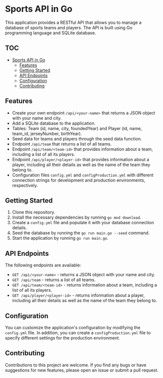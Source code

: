 # Sports API in Go

This application provides a RESTful API that allows you to manage a database of sports teams and players. The API is built using Go programming language and SQLite database.

## TOC
- [Sports API in Go](#sports-api-in-go)
  * [Features](#features)
  * [Getting Started](#getting-started)
  * [API Endpoints](#api-endpoints)
  * [Configuration](#configuration)
  * [Contributing](#contributing)


## Features

-   Create your own endpoint `/api/<your-name>` that returns a JSON object with your name and city.
-   Add a SQLite database to the application.
-   Tables: Team (id, name, city, foundedYear) and Player (id, name, team_id, jerseyNumber, birthYear).
-   Seed data for teams and players through the seed data function.
-   Endpoint `/api/team` that returns a list of all teams.
-   Endpoint `/api/team/<team-id>` that provides information about a team, including a list of all its players.
-   Endpoint `/api/player/<player-id>` that provides information about a player, including all their details as well as the name of the team they belong to.
-   Configuration files `config.yml` and `configProduction.yml` with different connection strings for development and production environments, respectively.

## Getting Started

1.  Clone this repository.
2.  Install the necessary dependencies by running `go mod download`.
3.  Create a `config.yml` file and populate it with your database connection details.
4.  Seed the database by running the `go run main.go --seed` command.
5.  Start the application by running `go run main.go`.

## API Endpoints

The following endpoints are available:

-   `GET /api/<your-name>` - returns a JSON object with your name and city.
-   `GET /api/team` - returns a list of all teams.
-   `GET /api/team/<team-id>` - returns information about a team, including a list of all its players.
-   `GET /api/player/<player-id>` - returns information about a player, including all their details as well as the name of the team they belong to.

## Configuration

You can customize the application's configuration by modifying the `config.yml` file. In addition, you can create a `configProduction.yml` file to specify different settings for the production environment.

## Contributing

Contributions to this project are welcome. If you find any bugs or have suggestions for new features, please open an issue or submit a pull request.

